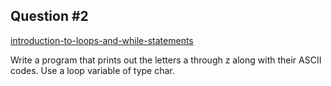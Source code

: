 ## Question #2

[introduction-to-loops-and-while-statements](https://www.learncpp.com/cpp-tutorial/introduction-to-loops-and-while-statements/)

Write a program that prints out the letters a through z along with their ASCII codes. Use a loop variable of type char.